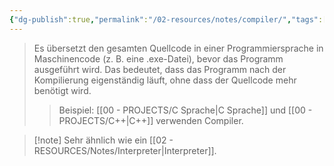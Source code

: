 ```yaml
---
{"dg-publish":true,"permalink":"/02-resources/notes/compiler/","tags":["code"],"updated":"2024-10-22T13:40:11.843+02:00"}
---
```


>Es übersetzt den gesamten Quellcode in einer Programmiersprache in Maschinencode (z. B. eine .exe-Datei), bevor das Programm ausgeführt wird. 
>Das bedeutet, dass das Programm nach der Kompilierung eigenständig läuft, ohne dass der Quellcode mehr benötigt wird. 
>>Beispiel: [[00 - PROJECTS/C Sprache\|C Sprache]] und [[00 - PROJECTS/C++\|C++]] verwenden Compiler.

>[!note] Sehr ähnlich wie ein [[02 - RESOURCES/Notes/Interpreter\|Interpreter]].